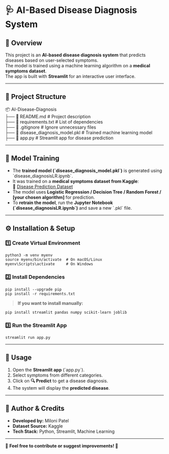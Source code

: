 # 🩺 AI-Based Disease Diagnosis System  

## 📌 Overview  
This project is an **AI-based disease diagnosis system** that predicts diseases based on user-selected symptoms.  
The model is trained using a machine learning algorithm on a **medical symptoms dataset**.  
The app is built with **Streamlit** for an interactive user interface.  

---

## 📂 Project Structure  

📦 AI-Disease-Diagnosis  
├── 📜 README.md                      # Project description  
├── 📜 requirements.txt               # List of dependencies  
├── 📜 .gitignore                     # Ignore unnecessary files    
├── 📜 disease_diagnosis_model.pkl    # Trained machine learning model  
├── 📜 app.py                         # Streamlit app for disease prediction  

---

## 📜 Model Training  
- The **trained model (\`disease_diagnosis_model.pkl\`)** is generated using \`disease_diagnosisLR.ipynb\`.  
- It was trained on a **medical symptoms dataset from Kaggle**:  
  🔗 [Disease Prediction Dataset](https://www.kaggle.com/datasets/kaushil268/disease-prediction-using-machine-learning?resource=download)  
- The model uses **Logistic Regression / Decision Tree / Random Forest / [your chosen algorithm]** for prediction.  
- To **retrain the model**, run the **Jupyter Notebook (\`disease_diagnosisLR.ipynb\`)** and save a new \`.pkl\` file.  

---

## ⚙️ Installation & Setup  

### 1️⃣ Create Virtual Environment  
```
python3 -m venv myenv
source myenv/bin/activate  # On macOS/Linux
myenv\Scripts\activate     # On Windows
```

### 2️⃣ Install Dependencies  
```
pip install --upgrade pip
pip install -r requirements.txt
```

> **If you want to install manually:**  
```
pip install streamlit pandas numpy scikit-learn joblib
```

### 3️⃣ Run the Streamlit App  
```
streamlit run app.py
```

---

## 📝 Usage  
1. Open the **Streamlit app** (\`app.py\`).  
2. Select symptoms from different categories.  
3. Click on **🔍 Predict** to get a disease diagnosis.  
4. The system will display the **predicted disease**.

---

## 📌 Author & Credits  
- **Developed by:** Miloni Patel 
- **Dataset Source:** Kaggle  
- **Tech Stack:** Python, Streamlit, Machine Learning  

---

📢 **Feel free to contribute or suggest improvements! 🚀**
